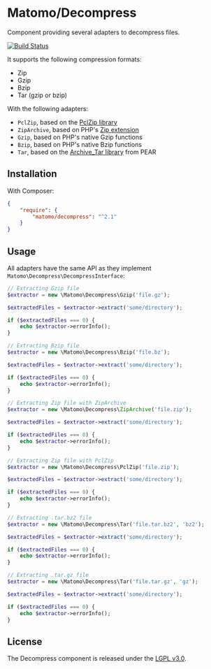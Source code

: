 # Matomo/Decompress

Component providing several adapters to decompress files.

[![Build Status](https://travis-ci.org/matomo-org/component-decompress.svg?branch=master)](https://travis-ci.org/matomo-org/component-decompress)

It supports the following compression formats:

- Zip
- Gzip
- Bzip
- Tar (gzip or bzip)

With the following adapters:

- `PclZip`, based on the [PclZip library](http://www.phpconcept.net/pclzip/)
- `ZipArchive`, based on PHP's [Zip extension](http://fr.php.net/manual/en/book.zip.php)
- `Gzip`, based on PHP's native Gzip functions
- `Bzip`, based on PHP's native Bzip functions
- `Tar`, based on the [Archive_Tar library](https://github.com/pear/Archive_Tar) from PEAR

## Installation

With Composer:

```json
{
    "require": {
        "matomo/decompress": "^2.1"
    }
}
```

## Usage

All adapters have the same API as they implement `Matomo\Decompress\DecompressInterface`:

```php
// Extracting Gzip file
$extractor = new \Matomo\Decompress\Gzip('file.gz');

$extractedFiles = $extractor->extract('some/directory');

if ($extractedFiles === 0) {
    echo $extractor->errorInfo();
}

// Extracting Bzip file
$extractor = new \Matomo\Decompress\Bzip('file.bz');

$extractedFiles = $extractor->extract('some/directory');

if ($extractedFiles === 0) {
    echo $extractor->errorInfo();
}

// Extracting Zip file with ZipArchive
$extractor = new \Matomo\Decompress\ZipArchive('file.zip');

$extractedFiles = $extractor->extract('some/directory');

if ($extractedFiles === 0) {
    echo $extractor->errorInfo();
}

// Extracting Zip file with PclZip
$extractor = new \Matomo\Decompress\PclZip('file.zip');

$extractedFiles = $extractor->extract('some/directory');

if ($extractedFiles === 0) {
    echo $extractor->errorInfo();
}

// Extracting .tar.bz2 file
$extractor = new \Matomo\Decompress\Tar('file.tar.bz2', 'bz2');

$extractedFiles = $extractor->extract('some/directory');

if ($extractedFiles === 0) {
    echo $extractor->errorInfo();
}

// Extracting .tar.gz file
$extractor = new \Matomo\Decompress\Tar('file.tar.gz', 'gz');

$extractedFiles = $extractor->extract('some/directory');

if ($extractedFiles === 0) {
    echo $extractor->errorInfo();
}
```

## License

The Decompress component is released under the [LGPL v3.0](http://choosealicense.com/licenses/lgpl-3.0/).
